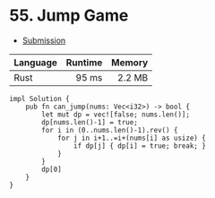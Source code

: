 # 55. Jump Game
- [Submission](https://leetcode.com/submissions/detail/1250757266/)

| Language | Runtime | Memory |
| :-       |       -:|      -:|
| Rust | 95 ms | 2.2 MB |
```
impl Solution {
    pub fn can_jump(nums: Vec<i32>) -> bool {
        let mut dp = vec![false; nums.len()];
        dp[nums.len()-1] = true;
        for i in (0..nums.len()-1).rev() {
            for j in i+1..=i+(nums[i] as usize) {
                if dp[j] { dp[i] = true; break; }
            }
        }
        dp[0]
    }
}
```

